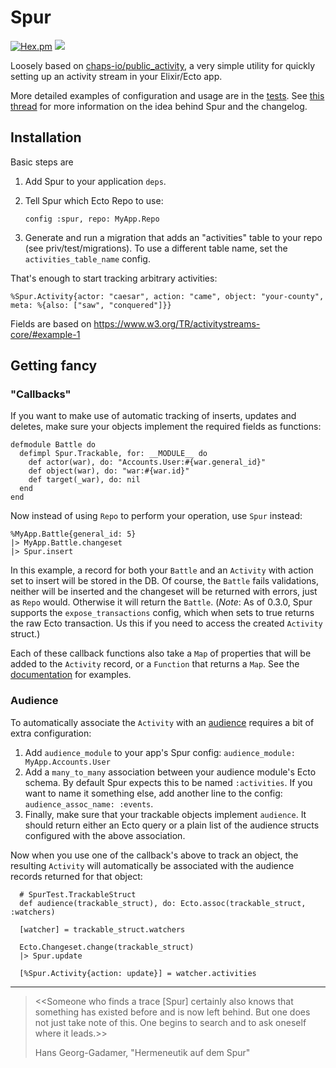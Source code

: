 # Spur

[![Hex.pm](https://img.shields.io/hexpm/v/spur.svg)]()
![](https://github.com/tfwright/spur/workflows/CI/badge.svg)

Loosely based on [chaps-io/public_activity](http://github.com/chaps-io/public_activity), a very simple utility for quickly setting up an activity stream in your Elixir/Ecto app.

More detailed examples of configuration and usage are in the [tests](https://github.com/tfwright/spur/blob/master/test/spur_test.exs). See [this thread](https://elixirforum.com/t/spur-very-simple-activity-streams-for-ecto/22086?u=tfwright) for more information on the idea behind Spur and the changelog.

## Installation

Basic steps are

1. Add Spur to your application `deps`.
2. Tell Spur which Ecto Repo to use:

    ```
    config :spur, repo: MyApp.Repo
    ```

3. Generate and run a migration that adds an "activities" table to your repo (see priv/test/migrations). To use a different table name, set the `activities_table_name` config.


That's enough to start tracking arbitrary activities:

```
%Spur.Activity{actor: "caesar", action: "came", object: "your-county", meta: %{also: ["saw", "conquered"]}}
```

Fields are based on https://www.w3.org/TR/activitystreams-core/#example-1

## Getting fancy

### "Callbacks"

If you want to make use of automatic tracking of inserts, updates and deletes, make sure your objects implement the required fields as functions:

```
defmodule Battle do
  defimpl Spur.Trackable, for: __MODULE__ do
    def actor(war), do: "Accounts.User:#{war.general_id}"
    def object(war), do: "war:#{war.id}"
    def target(_war), do: nil
  end
end
```

Now instead of using `Repo` to perform your operation, use `Spur` instead:

```
%MyApp.Battle{general_id: 5}
|> MyApp.Battle.changeset
|> Spur.insert
```

In this example, a record for both your `Battle` and an `Activity` with action set to insert will be stored in the DB. Of course, the `Battle` fails validations, neither will be inserted and the changeset will be returned with errors, just as `Repo` would. Otherwise it will return the `Battle`. (*Note*: As of 0.3.0, Spur supports the `expose_transactions` config, which when sets to true returns the raw Ecto transaction. Us this if you need to access the created `Activity` struct.)

Each of these callback functions also take a `Map` of properties that will be added to the `Activity` record, or a `Function` that returns a `Map`. See the [documentation](https://hexdocs.pm/spur/Spur.html#insert/2) for examples.

### Audience

To automatically associate the `Activity` with an [audience](https://www.w3.org/TR/activitystreams-vocabulary/#dfn-audience) requires a bit of extra configuration:

1. Add `audience_module` to your app's Spur config: `audience_module: MyApp.Accounts.User`
2. Add a `many_to_many` association between your audience module's Ecto schema. By default Spur expects this to be named `:activities`. If you want to name it something else, add another line to the config: `audience_assoc_name: :events`.
3. Finally, make sure that your trackable objects implement `audience`. It should return either an Ecto query or a plain list of the audience structs configured with the above association.

Now when you use one of the callback's above to track an object, the resulting `Activity` will automatically be associated with the audience records returned for that object:

      # SpurTest.TrackableStruct
      def audience(trackable_struct), do: Ecto.assoc(trackable_struct, :watchers)

      [watcher] = trackable_struct.watchers

      Ecto.Changeset.change(trackable_struct)
      |> Spur.update

      [%Spur.Activity{action: update}] = watcher.activities

---

> <<Someone who finds a trace [Spur] certainly also knows that something has existed before and is now left behind. But one does not just take note of this. One begins to search and to ask oneself where it leads.>>
>
> Hans Georg-Gadamer, "Hermeneutik auf dem Spur"
